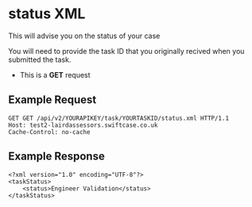 # status XML

This will advise you on the status of your case

You will need to provide the task ID that you originally recived when you submitted the task.

*  This is a **GET** request

Example Request
------

```
GET GET /api/v2/YOURAPIKEY/task/YOURTASKID/status.xml HTTP/1.1
Host: test2-lairdassessors.swiftcase.co.uk
Cache-Control: no-cache
```

Example Response
--------

```
<?xml version="1.0" encoding="UTF-8"?>
<taskStatus>
    <status>Engineer Validation</status>
</taskStatus>

```
